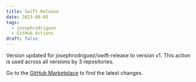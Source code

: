 ```yaml
---
title: Swift Release
date: 2023-08-05
tags:
  - josephrodriguez
  - GitHub Actions
draft: false
---
```



Version updated for josephrodriguez/swift-release to version v1.
This action is used across all versions by 3 repositories.

Go to the [GitHub Marketplace](https://github.com/marketplace/actions/swift-release) to find the latest changes.
